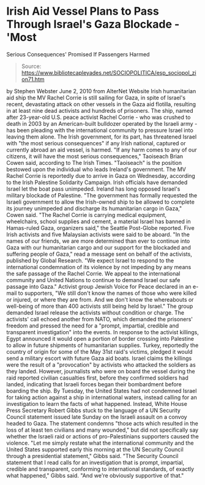 # Irish Aid Vessel Plans to Pass Through Israel's Gaza Blockade - 'Most 
Serious Consequences' Promised If Passengers Harmed

> Source: https://www.bibliotecapleyades.net/SOCIOPOLITICA/esp_sociopol_zion71.htm

by Stephen Webster
June 2, 2010
from
AlterNet Website
Irish humanitarian aid ship the MV Rachel Corrie
is still sailing for Gaza, in spite of Israel's recent, devastating attack
on other vessels in the Gaza aid flotilla, resulting in at least nine dead
activists and hundreds of prisoners.
The ship, named after 23-year-old U.S. peace activist
Rachel Corrie - who was crushed to
death in 2003 by an American-built bulldozer operated by the Israeli army -
has been pleading with the international community to pressure Israel into
leaving them alone.
The Irish government, for its part, has
threatened Israel with "the most serious consequences" if any Irish
national, captured or currently abroad an aid vessel, is harmed.
"If any harm comes to any of our citizens,
it will have the most serious consequences," Taoiseach Brian Cowen said,
according to The Irish Times.
"Taoiseach"
is the position bestowed upon the individual who leads Ireland's government.
The MV Rachel Corrie is reportedly due to arrive in Gaza on Wednesday,
according to the Irish Palestine Solidarity Campaign. Irish officials
have demanded Israel let the boat pass unimpeded.
Ireland has long opposed Israel's military
blockade of Palestine.
"The government has formally requested the
Israeli government to allow the Irish-owned ship to be allowed to
complete its journey unimpeded and discharge its humanitarian cargo in
Gaza," Cowen said.
"The Rachel Corrie is carrying medical equipment, wheelchairs, school
supplies and cement, a material Israel has banned in Hamas-ruled Gaza,
organizers said," the Seattle Post-Globe reported.
Five Irish activists and five Malaysian
activists were said to be aboard.
"In the names of our friends, we are more
determined than ever to continue into Gaza with our humanitarian cargo
and our support for the blockaded and suffering people of Gaza," read a
message sent on behalf of the activists, published by Global Research.
"We expect Israel to respond to the
international condemnation of its violence by not impeding by any means
the safe passage of the Rachel Corrie. We appeal to the international
community and United Nations to continue to demand Israel our safe
passage into Gaza."
Activist group Jewish Voice for Peace
declared in an e-mail to supporters,
"We still don't know the names of those who
were killed or injured, or where they are from. And we don't know the
whereabouts or well-being of more than 400 activists still being held by
Israel."
The group demanded Israel release the activists
without condition or charge.
The activists' call echoed another from NATO, which demanded the prisoners'
freedom and pressed the need for a "prompt, impartial, credible and
transparent investigation" into the events.
In response to the activist killings, Egypt announced it would open a
portion of border crossing into Palestine to allow in future shipments of
humanitarian supplies. Turkey, reportedly the country of origin for some of
the May 31st raid's victims, pledged it would send a military
escort with future Gaza aid boats.
Israel claims the killings were the result of a "provocation" by activists
who attacked the soldiers as they landed.
However, journalists who were on board the
vessel during the raid reported civilian casualties first, before they
confirmed soldiers had landed, indicating that Israeli forces began their
bombardment before boarding the ship.
By Tuesday, the United States had not condemned Israel for taking action
against a ship in international waters, instead calling for an investigation
to learn the facts of what happened. Instead, White House Press Secretary
Robert Gibbs stuck to the language of a UN Security Council
statement issued late Sunday on the Israeli assault on a convoy headed to
Gaza.
The statement condemns "those acts which resulted in the loss of at least
ten civilians and many wounded," but did not specifically say whether the
Israeli raid or actions of pro-Palestinians supporters caused the violence.
"Let me simply restate what the
international community and the United States supported early this
morning at the UN Security Council through a presidential statement,"
Gibbs said.
"The Security Council statement that I read calls for an investigation
that is prompt, impartial, credible and transparent, conforming to
international standards, of exactly what happened," Gibbs said.
"And we're obviously supportive of that."

